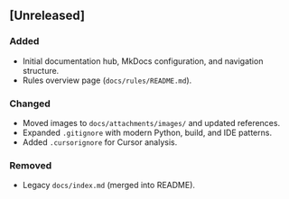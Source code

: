 ## [Unreleased]

### Added

- Initial documentation hub, MkDocs configuration, and navigation structure.
- Rules overview page (`docs/rules/README.md`).

### Changed

- Moved images to `docs/attachments/images/` and updated references.
- Expanded `.gitignore` with modern Python, build, and IDE patterns.
- Added `.cursorignore` for Cursor analysis.

### Removed

- Legacy `docs/index.md` (merged into README).
